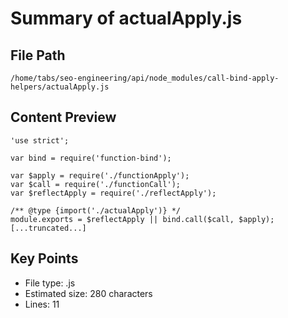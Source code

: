 # Summary of actualApply.js
  
## File Path
`/home/tabs/seo-engineering/api/node_modules/call-bind-apply-helpers/actualApply.js`

## Content Preview
```
'use strict';

var bind = require('function-bind');

var $apply = require('./functionApply');
var $call = require('./functionCall');
var $reflectApply = require('./reflectApply');

/** @type {import('./actualApply')} */
module.exports = $reflectApply || bind.call($call, $apply);
[...truncated...]
```

## Key Points
- File type: .js
- Estimated size: 280 characters
- Lines: 11
